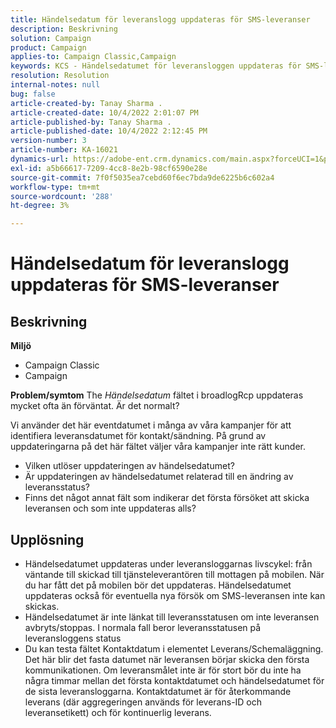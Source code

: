 ```yaml
---
title: Händelsedatum för leveranslogg uppdateras för SMS-leveranser
description: Beskrivning
solution: Campaign
product: Campaign
applies-to: Campaign Classic,Campaign
keywords: KCS - Händelsedatumet för leveransloggen uppdateras för SMS-leveranser.
resolution: Resolution
internal-notes: null
bug: false
article-created-by: Tanay Sharma .
article-created-date: 10/4/2022 2:01:07 PM
article-published-by: Tanay Sharma .
article-published-date: 10/4/2022 2:12:45 PM
version-number: 3
article-number: KA-16021
dynamics-url: https://adobe-ent.crm.dynamics.com/main.aspx?forceUCI=1&pagetype=entityrecord&etn=knowledgearticle&id=35c58ef9-ec43-ed11-bba2-0022480868ff
exl-id: a5b66617-7209-4cc8-8e2b-98cf6590e28e
source-git-commit: 7f0f5035ea7cebd60f6ec7bda9de6225b6c602a4
workflow-type: tm+mt
source-wordcount: '288'
ht-degree: 3%

---
```


# Händelsedatum för leveranslogg uppdateras för SMS-leveranser

## Beskrivning

<b>Miljö</b>
- Campaign Classic
- Campaign

<b>Problem/symtom</b>
The *Händelsedatum* fältet i broadlogRcp uppdateras mycket ofta än förväntat. Är det normalt?

Vi använder det här eventdatumet i många av våra kampanjer för att identifiera leveransdatumet för kontakt/sändning. På grund av uppdateringarna på det här fältet väljer våra kampanjer inte rätt kunder.

- Vilken utlöser uppdateringen av händelsedatumet?
- Är uppdateringen av händelsedatumet relaterad till en ändring av leveransstatus?
- Finns det något annat fält som indikerar det första försöket att skicka leveransen och som inte uppdateras alls?





## Upplösning


- Händelsedatumet uppdateras under leveransloggarnas livscykel: från väntande till skickad till tjänsteleverantören till mottagen på mobilen. När du har fått det på mobilen bör det uppdateras. Händelsedatumet uppdateras också för eventuella nya försök om SMS-leveransen inte kan skickas.
- Händelsedatumet är inte länkat till leveransstatusen om inte leveransen avbryts/stoppas. I normala fall beror leveransstatusen på leveransloggens status
- Du kan testa fältet Kontaktdatum i elementet Leverans/Schemaläggning. Det här blir det fasta datumet när leveransen börjar skicka den första kommunikationen. Om leveransmålet inte är för stort bör du inte ha några timmar mellan det första kontaktdatumet och händelsedatumet för de sista leveransloggarna. Kontaktdatumet är för återkommande leverans (där aggregeringen används för leverans-ID och leveransetikett) och för kontinuerlig leverans.
